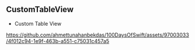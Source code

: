 ##  CustomTableView

- Custom Table View

https://github.com/ahmettunahanbekdas/100DaysOfSwift/assets/97003033/4f012c94-1e9f-463b-a551-c75031c457a5

